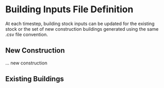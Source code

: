 # Building Inputs File Definition
At each timestep, building stock inputs can be updated for the existing stock or the set of new construction buildings generated using the same .csv file convention.

## New Construction
... new construction

## Existing Buildings
